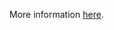 More information [here](https://docs.bridgecrew.io/docs/ensure-that-codebuild-projects-are-encrypted-1).
